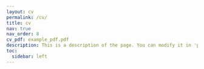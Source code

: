 ```yaml
---
layout: cv
permalink: /cv/
title: cv
nav: true
nav_order: 8
cv_pdf: example_pdf.pdf
description: This is a description of the page. You can modify it in 'pages/_cv.md'. You can also change or remove the top pdf download button.
toc:
  sidebar: left
---
```

